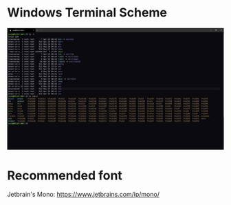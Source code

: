 # Windows Terminal Scheme
![Screenshot](https://github.com/r-cass/void-scheme/blob/master/WindowsTerminal/screenshot.png?raw=true)

# Recommended font
Jetbrain's Mono: https://www.jetbrains.com/lp/mono/